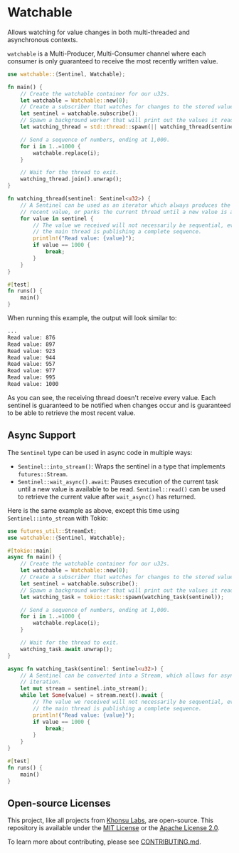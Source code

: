 # Watchable

Allows watching for value changes in both multi-threaded and asynchronous
contexts.

`watchable` is a Multi-Producer, Multi-Consumer channel where each consumer
is only guaranteed to receive the most recently written value.

```rust
use watchable::{Sentinel, Watchable};

fn main() {
    // Create the watchable container for our u32s.
    let watchable = Watchable::new(0);
    // Create a subscriber that watches for changes to the stored value.
    let sentinel = watchable.subscribe();
    // Spawn a background worker that will print out the values it reads.
    let watching_thread = std::thread::spawn(|| watching_thread(sentinel));

    // Send a sequence of numbers, ending at 1,000.
    for i in 1..=1000 {
        watchable.replace(i);
    }

    // Wait for the thread to exit.
    watching_thread.join().unwrap();
}

fn watching_thread(sentinel: Sentinel<u32>) {
    // A Sentinel can be used as an iterator which always produces the most
    // recent value, or parks the current thread until a new value is available.
    for value in sentinel {
        // The value we received will not necessarily be sequential, even though
        // the main thread is publishing a complete sequence.
        println!("Read value: {value}");
        if value == 1000 {
            break;
        }
    }
}

#[test]
fn runs() {
    main()
}

```

When running this example, the output will look similar to:

```sh
...
Read value: 876
Read value: 897
Read value: 923
Read value: 944
Read value: 957
Read value: 977
Read value: 995
Read value: 1000
```

As you can see, the receiving thread doesn't receive every value. Each sentinel
is guaranteed to be notified when changes occur and is guaranteed to be able to
retrieve the most recent value.

## Async Support

The `Sentinel` type can be used in async code in multiple ways:

- `Sentinel::into_stream()`: Wraps the sentinel in a type that implements
  `futures::Stream`.
- `Sentinel::wait_async().await`: Pauses execution of the current task until a
  new value is available to be read. `Sentinel::read()` can be used to retrieve
  the current value after `wait_async()` has returned.

Here is the same example as above, except this time using `Sentinel::into_stream` with Tokio:

```rust
use futures_util::StreamExt;
use watchable::{Sentinel, Watchable};

#[tokio::main]
async fn main() {
    // Create the watchable container for our u32s.
    let watchable = Watchable::new(0);
    // Create a subscriber that watches for changes to the stored value.
    let sentinel = watchable.subscribe();
    // Spawn a background worker that will print out the values it reads.
    let watching_task = tokio::task::spawn(watching_task(sentinel));

    // Send a sequence of numbers, ending at 1,000.
    for i in 1..=1000 {
        watchable.replace(i);
    }

    // Wait for the thread to exit.
    watching_task.await.unwrap();
}

async fn watching_task(sentinel: Sentinel<u32>) {
    // A Sentinel can be converted into a Stream, which allows for asynchronous
    // iteration.
    let mut stream = sentinel.into_stream();
    while let Some(value) = stream.next().await {
        // The value we received will not necessarily be sequential, even though
        // the main thread is publishing a complete sequence.
        println!("Read value: {value}");
        if value == 1000 {
            break;
        }
    }
}

#[test]
fn runs() {
    main()
}

```

## Open-source Licenses

This project, like all projects from [Khonsu Labs](https://khonsulabs.com/), are
open-source. This repository is available under the [MIT License](./LICENSE-MIT)
or the [Apache License 2.0](./LICENSE-APACHE).

To learn more about contributing, please see [CONTRIBUTING.md](./CONTRIBUTING.md).
